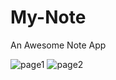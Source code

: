 # My-Note
An Awesome Note App


![page1](https://user-images.githubusercontent.com/43308817/47665818-451fa500-dbb7-11e8-8268-15156ecf51fe.png)
![page2](https://user-images.githubusercontent.com/43308817/47665836-549eee00-dbb7-11e8-8ea0-9b7b7df3e187.png)
